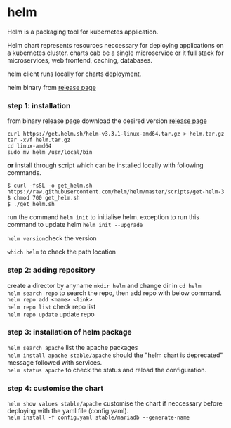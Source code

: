 # helm


Helm is a packaging tool for kubernetes application.

Helm chart represents resources neccessary for deploying applications on a kubernetes cluster. charts cab be a single microservice or it full stack for microservices, web frontend, caching, databases.

helm client runs locally for charts deployment.

helm binary from [release page](https://github.com/helm/helm/releases)

### step 1: installation

from binary release page download the desired version [release page](https://github.com/helm/helm/releases)

```
curl https://get.helm.sh/helm-v3.3.1-linux-amd64.tar.gz > helm.tar.gz
tar -xvf helm.tar.gz
cd linux-amd64 
sudo mv helm /usr/local/bin
```

**or** install through script which can be installed locally with following commands.  

```
$ curl -fsSL -o get_helm.sh https://raw.githubusercontent.com/helm/helm/master/scripts/get-helm-3
$ chmod 700 get_helm.sh
$ ./get_helm.sh
```  

run the command `helm init` to initialise helm. exception to run this command to update helm `helm init --upgrade`   

`helm version`check the version   

`which helm` to check the path location   

### step 2: adding repository

create a director by anyname `mkdir helm` and change dir in `cd helm`  
`helm search repo` to search the repo, then add repo with below command.  
`helm repo add <name> <link>`  
`helm repo list` check repo list  
`helm repo update` update repo  

### step 3: installation of helm package

`helm search apache` list the apache packages    
`helm install apache stable/apache` should the "helm chart is deprecated" message followed with services.   
`helm status apache` to check the status and reload the configuration.

### step 4: customise the chart
`helm show values stable/apache` customise the chart if neccessary before deploying with the yaml file (config.yaml).  
`helm install -f config.yaml stable/mariadb --generate-name`  




